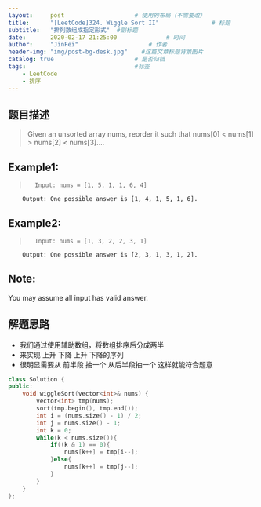 ```yaml
---
layout:     post                    # 使用的布局（不需要改） 
title:      "[LeetCode]324. Wiggle Sort II"               # 标题  
subtitle:   "排列数组成指定形式"  #副标题 
date:       2020-02-17 21:25:00              # 时间 
author:     "JinFei"                    # 作者 
header-img: "img/post-bg-desk.jpg"    #这篇文章标题背景图片 
catalog: true                       # 是否归档 
tags:                               #标签     
    - LeetCode 
    - 排序
---
```


## 题目描述
> Given an unsorted array nums, reorder it such that nums[0] < nums[1] > nums[2] < nums[3]....

## Example1:
 
>       Input: nums = [1, 5, 1, 1, 6, 4]
        Output: One possible answer is [1, 4, 1, 5, 1, 6].


## Example2:
 
>       Input: nums = [1, 3, 2, 2, 3, 1]
        Output: One possible answer is [2, 3, 1, 3, 1, 2].

## Note:
You may assume all input has valid answer.

## 解题思路
- 我们通过使用辅助数组，将数组排序后分成两半
- 来实现 上升 下降 上升 下降的序列
- 很明显需要从 前半段 抽一个 从后半段抽一个 这样就能符合题意

```C++
class Solution {
public:
    void wiggleSort(vector<int>& nums) {
        vector<int> tmp(nums);
        sort(tmp.begin(), tmp.end());
        int i = (nums.size() - 1) / 2;
        int j = nums.size() - 1;
        int k = 0; 
        while(k < nums.size()){
            if((k & 1) == 0){
                nums[k++] = tmp[i--];
            }else{
                nums[k++] = tmp[j--];
            }
        }
    }
};
```
